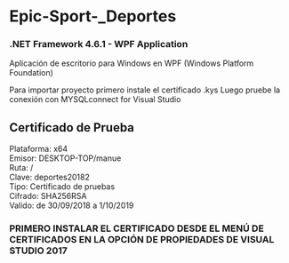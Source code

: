 ﻿# Epic-Sport-_Deportes

### .NET Framework 4.6.1 - WPF Application

Aplicación de escritorio para Windows en WPF (Windows Platform Foundation)


Para importar proyecto primero instale el certificado .kys
Luego pruebe la conexión con MYSQLconnect for Visual Studio


## Certificado de Prueba

Plataforma: x64  
Emisor: DESKTOP-TOP/manue  
Ruta: /  
Clave: deportes20182  
Tipo: Certificado de pruebas  
Cifrado: SHA256RSA  
Valido: de 30/09/2018 a 1/10/2019  

### PRIMERO INSTALAR EL CERTIFICADO DESDE EL MENÚ DE CERTIFICADOS EN LA OPCIÓN DE PROPIEDADES DE VISUAL STUDIO 2017
